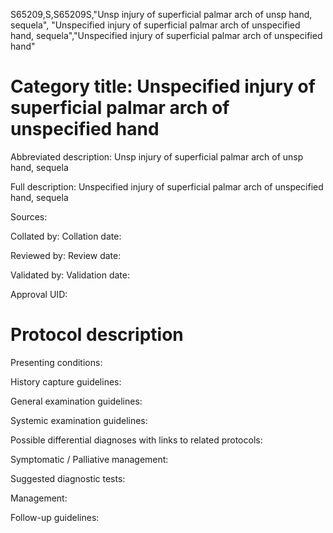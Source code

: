 S65209,S,S65209S,"Unsp injury of superficial palmar arch of unsp hand, sequela", "Unspecified injury of superficial palmar arch of unspecified hand, sequela","Unspecified injury of superficial palmar arch of unspecified hand"
# Category title: Unspecified injury of superficial palmar arch of unspecified hand

Abbreviated description: Unsp injury of superficial palmar arch of unsp hand, sequela

Full description: Unspecified injury of superficial palmar arch of unspecified hand, sequela

Sources:

Collated by:
Collation date:

Reviewed by:
Review date:

Validated by:
Validation date:

Approval UID:

# Protocol description

Presenting conditions:

History capture guidelines:

General examination guidelines:

Systemic examination guidelines:

Possible differential diagnoses with links to related protocols:

Symptomatic / Palliative management:

Suggested diagnostic tests:

Management:

Follow-up guidelines:
